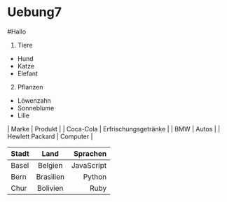 Uebung7
=======
#Hallo
1. Tiere
 * Hund
 * Katze
 * Elefant
2. Pflanzen
 * Löwenzahn
 * Sonneblume
 * Lilie

| Marke | Produkt |
| Coca-Cola | Erfrischungsgetränke |
| BMW | Autos |
| Hewlett Packard | Computer |

| Stadt | Land | Sprachen | 
|:------|:----:| --------:| 
| Basel | Belgien | JavaScript | 
| Bern  | Brasilien |  Python | 
| Chur | Bolivien| Ruby | 
